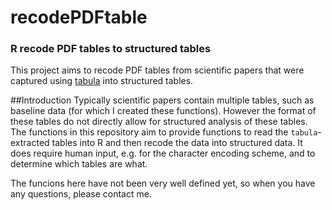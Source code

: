 # recodePDFtable
### R recode PDF tables to structured tables

This project aims to recode PDF tables from scientific papers that were 
captured using [tabula](https://github.com/tabulapdf/tabula) into structured tables.

##Introduction
Typically scientific papers contain multiple tables, such as baseline data (for which I created these functions). 
However the format of these tables do not directly allow for structured analysis of these tables.
The functions in this repository aim to provide functions to read the `tabula`-extracted tables into R
and then recode the data into structured data. 
It does require human input, e.g. for the character encoding scheme, and to determine which tables are what.

The funcions here have not been very well defined yet, so when you have any questions, please contact me.
